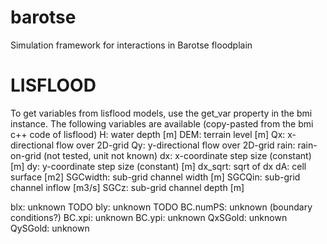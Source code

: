 # barotse
Simulation framework for interactions in Barotse floodplain

# LISFLOOD
To get variables from lisflood models, use the get_var property in the bmi instance. The following variables are available (copy-pasted from the bmi c++ code of lisflood)
H: water depth [m]
DEM: terrain level [m]
Qx: x-directional flow over 2D-grid
Qy: y-directional flow over 2D-grid
rain: rain-on-grid (not tested, unit not known)
dx: x-coordinate step size (constant) [m]
dy: y-coordinate step size (constant) [m]
dx_sqrt: sqrt of dx
dA: cell surface [m2]
SGCwidth: sub-grid channel width [m]
SGCQin: sub-grid channel inflow [m3/s]
SGCz: sub-grid channel depth [m]


blx: unknown TODO
bly: unknown TODO
BC.numPS: unknown (boundary conditions?)
BC.xpi: unknown
BC.ypi: unknown
QxSGold: unknown
QySGold: unknown
